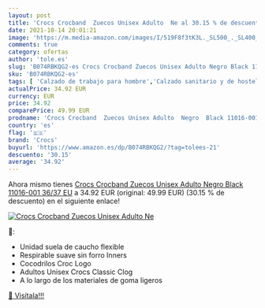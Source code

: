 ```yaml
---
layout: post
title: 'Crocs Crocband  Zuecos Unisex Adulto  Ne al 30.15 % de descuento'
date: 2021-10-14 20:01:21
image: 'https://m.media-amazon.com/images/I/519F8f3tK3L._SL500_._SL400_.jpg'
comments: true
category: ofertas
author: 'tole.es'
slug: 'B074RBKQG2-es Crocs Crocband Zuecos Unisex Adulto Negro Black 11016-001...'
sku: 'B074RBKQG2-es'
tags: [ 'Calzado de trabajo para hombre','Calzado sanitario y de hostelería para hombre','Sandalias de vestir para hombre','Zapatos','Zapatos para hombre','Zapatos y complementos','Zuecos sanitarios y de hostelería para hombre','Zuecos y mules para hombre','crocs','zuecos', ]
actualPrice: 34.92 EUR
currency: EUR
price: 34.92
comparePrice: 49.99 EUR
prodname: 'Crocs Crocband  Zuecos Unisex Adulto  Negro  Black 11016-001   36/37 EU'
country: 'es'
flag: '🇪🇸'
brand: 'Crocs'
buyurl: 'https://www.amazon.es/dp/B074RBKQG2/?tag=tolees-21'
descuento: '30.15'
average: '34.92'
---
```


Ahora mismo tienes [Crocs Crocband  Zuecos Unisex Adulto  Negro  Black 11016-001   36/37 EU](https://www.amazon.es/dp/B074RBKQG2/?tag=tolees-21) a 34.92 EUR (original: 49.99 EUR) (30.15 %  de descuento) en el siguiente enlace!

[![Crocs Crocband  Zuecos Unisex Adulto  Ne](https://m.media-amazon.com/images/I/519F8f3tK3L._SL500_._SL400_.jpg)](https://www.amazon.es/dp/B074RBKQG2/?tag=tolees-21)

🔎:

- Unidad suela de caucho flexible
- Respirable suave sin forro Inners
- Cocodrilos Croc Logo
- Adultos Unisex Crocs Classic Clog
- A lo largo de los materiales de goma ligeros

[🛒 Visítala!!!](https://www.amazon.es/dp/B074RBKQG2/?tag=tolees-21)
